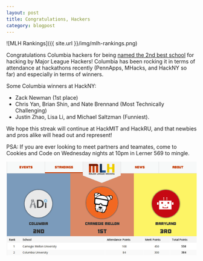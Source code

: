 ```yaml
---
layout: post
title: Congratulations, Hackers
category: blogpost
---
```


![MLH Rankings]({{ site.url }}/img/mlh-rankings.png)

Congratulations Columbia hackers for being [named the 2nd best
school](http://mlh.io/blog/standings-are-live-10-02-2013/) for hacking by Major
League Hackers! Columbia has been rocking it in terms of attendance at
hackathons recently (PennApps, MHacks, and HackNY so far) and especially in
terms of winners.

Some Columbia winners at HackNY:
* Zack Newman (1st place)
* Chris Yan, Brian Shin, and Nate Brennand (Most Technically Challenging)
* Justin Zhao, Lisa Li, and Michael Saltzman (Funniest).

We hope this streak will continue at HackMIT and HackRU, and that newbies and
pros alike will head out and represent!

PSA: If you are ever looking to meet partners and teamates, come to Cookies and
Code on Wednesday nights at 10pm in Lerner 569 to mingle.

![MLH](/img/mlh.png)
